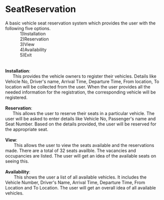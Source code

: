 # SeatReservation <br />
A basic vehicle seat reservation system which provides the user with the following five options.<br/>
        &nbsp; &nbsp;&nbsp; &nbsp;&nbsp; &nbsp;&nbsp; &nbsp;1)Installation <br />
        &nbsp; &nbsp;&nbsp; &nbsp;&nbsp; &nbsp;&nbsp; &nbsp;2)Reservation <br />
        &nbsp; &nbsp;&nbsp; &nbsp;&nbsp; &nbsp;&nbsp; &nbsp;3)View <br />
        &nbsp; &nbsp;&nbsp; &nbsp;&nbsp; &nbsp;&nbsp; &nbsp;4)Availability <br />
        &nbsp; &nbsp;&nbsp; &nbsp;&nbsp; &nbsp;&nbsp; &nbsp;5)Exit <br />
<br/>
<br/>
**Installation**: <br />
&nbsp; &nbsp;&nbsp; &nbsp;This provides the vehicle owners to register their vehicles. Details like Vehicle No, Driver's name, Arrival Time, Departure Time, From location, To location will be collected from the user. When the user provides all the needed information for the registration, the corresponding vehicle will be registered.
<br />
<br/>
**Reservation**: <br />
&nbsp; &nbsp;&nbsp; &nbsp;This allows the user to reserve their seats in a particular vehicle. The user will be asked to enter details like Vehicle No, Passenger's name and Seat Number. Based on the details provided, the user will be reserved for the appropriate seat.
<br />
<br />
**View**: <br />
&nbsp; &nbsp;&nbsp; &nbsp; This allows the user to view the seats available and the reservations made. There are a total of 32 seats availble. The vacancies and occupancies are listed. The user will get an idea of the available seats on seeing this.
<br />
<br />
**Availability**: <br />
&nbsp; &nbsp;&nbsp; &nbsp; This shows the user a list of all available vehicles. It includes the Vehicle Number, Driver's Name, Arrival Time, Departure Time, From Location and To Location. The user will get an overall idea of all available vehicles.
<br />
<br />


